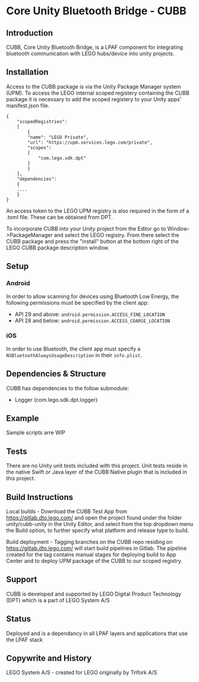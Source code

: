 #  Core Unity Bluetooth Bridge - CUBB

## Introduction

CUBB, Core Unity Bluetooth Bridge, is a LPAF component for integrating bluetooth communication with LEGO hubs/device into unity projects.

## Installation

Access to the CUBB package is via the Unity Package Manager system (UPM). To access the LEGO internal scoped registery containing the CUBB package it is necessary to add the scoped registery to your Unity apps' manifest.json file.

    {
        "scopedRegistries": 
        [
            {
            "name": "LEGO Private",
            "url": "https://upm.services.lego.com/private",
            "scopes":
            [
                "com.lego.sdk.dpt"
            ]
            }
        ],
        "dependencies": 
        {
        ....
        }
    }

An access token to the LEGO UPM registry is also required in the form of a .toml file. These can be obtained from DPT.

To incorporate CUBB into your Unity project from the Editor go to Window->PackageManager and select the LEGO registry. From there select the CUBB package and press the "install" button at the bottom right of the LEGO CUBB package description window. 

## Setup
### Android
In order to allow scanning for devices using Bluetooth Low Energy, the following permissions must be specified by the client app:

* API 29 and above: `android.permission.ACCESS_FINE_LOCATION`
* API 28 and below: `android.permission.ACCESS_COARSE_LOCATION`

### iOS
In order to use Bluetooth, the client app must specify a `NSBluetoothAlwaysUsageDescription` in their `info.plist`.

## Dependencies & Structure

CUBB has dependencies to the follow submodule:
* Logger (com.lego.sdk.dpt.logger)


## Example
Sample scripts arre WIP

## Tests
There are no Unity unit tests included with this project. Unit tests reside in the native Swift or Java layer of the CUBB Native plugin that is included in this project.

## Build Instructions
Local builds - Download the CUBB Test App from https://gitlab.dto.lego.com/ and open the project found under the folder unity/cubb-unity in the Unity Editor, and select from the top dropdown menu the Build option, to further specify what platform and release type to build.

Build deployment - Tagging branches on the CUBB repo residing on https://gitlab.dto.lego.com/ will start build pipelines in Gitlab. The pipeline created for the tag contains manual stages for deploying build to App Center and to deploy UPM package of the CUBB to our scoped registry.


## Support

CUBB is developed and supported by LEGO Digital Product Technology (DPT) which is a part of LEGO System A/S  

## Status

Deployed and is a dependancy in all LPAF layers and applications that use the LPAF stack

## Copywrite and History

LEGO System A/S - created for LEGO originally by Trifork A/S
